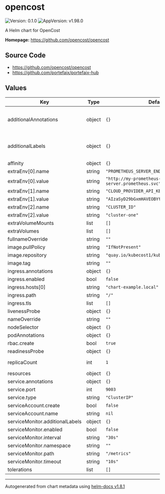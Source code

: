 # opencost

![Version: 0.1.0](https://img.shields.io/badge/Version-0.1.0-informational?style=flat-square) ![AppVersion: v1.98.0](https://img.shields.io/badge/AppVersion-v1.98.0-informational?style=flat-square)

A Helm chart for OpenCost

**Homepage:** <https://github.com/opencost/opencost>

## Source Code

* <https://github.com/opencost/opencost>
* <https://github.com/portefaix/portefaix-hub>

## Values

| Key | Type | Default | Description |
|-----|------|---------|-------------|
| additionalAnnotations | object | `{}` | Additional annotations to add to all resources |
| additionalLabels | object | `{}` | Additional labels to add to all resources |
| affinity | object | `{}` |  |
| extraEnv[0].name | string | `"PROMETHEUS_SERVER_ENDPOINT"` |  |
| extraEnv[0].value | string | `"http://my-prometheus-server.prometheus.svc"` |  |
| extraEnv[1].name | string | `"CLOUD_PROVIDER_API_KEY"` |  |
| extraEnv[1].value | string | `"AIzaSyD29bGxmHAVEOBYtgd8sYM2gM2ekfxQX4U"` |  |
| extraEnv[2].name | string | `"CLUSTER_ID"` |  |
| extraEnv[2].value | string | `"cluster-one"` |  |
| extraVolumeMounts | list | `[]` |  |
| extraVolumes | list | `[]` |  |
| fullnameOverride | string | `""` |  |
| image.pullPolicy | string | `"IfNotPresent"` |  |
| image.repository | string | `"quay.io/kubecost1/kubecost-cost-model"` |  |
| image.tag | string | `""` |  |
| ingress.annotations | object | `{}` |  |
| ingress.enabled | bool | `false` |  |
| ingress.hosts[0] | string | `"chart-example.local"` |  |
| ingress.path | string | `"/"` |  |
| ingress.tls | list | `[]` |  |
| livenessProbe | object | `{}` |  |
| nameOverride | string | `""` |  |
| nodeSelector | object | `{}` |  |
| podAnnotations | object | `{}` |  |
| rbac.create | bool | `true` |  |
| readinessProbe | object | `{}` |  |
| replicaCount | int | `1` | Number of instance |
| resources | object | `{}` |  |
| service.annotations | object | `{}` |  |
| service.port | int | `9003` |  |
| service.type | string | `"ClusterIP"` |  |
| serviceAccount.create | bool | `false` |  |
| serviceAccount.name | string | `nil` |  |
| serviceMonitor.additionalLabels | object | `{}` |  |
| serviceMonitor.enabled | bool | `false` |  |
| serviceMonitor.interval | string | `"30s"` |  |
| serviceMonitor.namespace | string | `""` |  |
| serviceMonitor.path | string | `"/metrics"` |  |
| serviceMonitor.timeout | string | `"10s"` |  |
| tolerations | list | `[]` |  |

----------------------------------------------
Autogenerated from chart metadata using [helm-docs v1.8.1](https://github.com/norwoodj/helm-docs/releases/v1.8.1)
